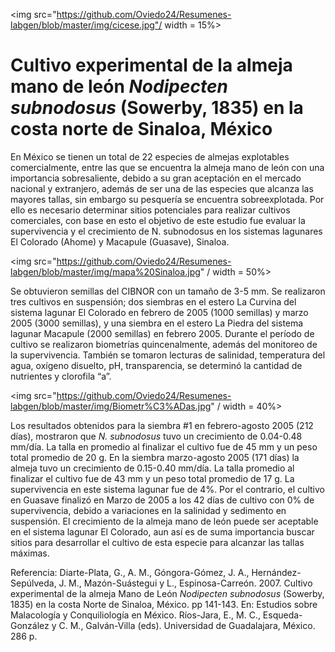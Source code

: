 
<img src="https://github.com/Oviedo24/Resumenes-labgen/blob/master/img/cicese.jpg"/ width = 15%>

# Cultivo experimental de la almeja mano de león *Nodipecten subnodosus* (Sowerby, 1835) en la costa norte de Sinaloa, México

En México se tienen un total de 22 especies de almejas explotables comercialmente, entre las que se encuentra la almeja mano de león con una importancia sobresaliente, debido a su gran aceptación en el mercado nacional y extranjero, además de ser una de las especies que alcanza las mayores tallas, sin embargo su pesquería se encuentra sobreexplotada. Por ello es necesario determinar sitios potenciales para realizar cultivos comerciales, con base en esto el objetivo de este estudio fue evaluar la supervivencia y el crecimiento de N. subnodosus en los sistemas lagunares El Colorado (Ahome) y Macapule (Guasave), Sinaloa.

<img src="https://github.com/Oviedo24/Resumenes-labgen/blob/master/img/mapa%20Sinaloa.jpg" / width = 50%>

Se obtuvieron semillas del CIBNOR con un tamaño de 3-5 mm. Se realizaron tres cultivos en suspensión; dos siembras en el estero La Curvina del sistema lagunar El Colorado en febrero de 2005 (1000 semillas) y marzo 2005 (3000 semillas), y una siembra en el estero La Piedra del sistema lagunar Macapule (2000 semillas) en febrero 2005. Durante el período de cultivo se realizaron biometrías quincenalmente, además del monitoreo de la supervivencia. También se tomaron lecturas de salinidad, temperatura del agua, oxígeno disuelto, pH, transparencia, se determinó la cantidad de nutrientes y clorofila “a”. 

<img src="https://github.com/Oviedo24/Resumenes-labgen/blob/master/img/Biometr%C3%ADas.jpg" / width = 40%>

Los resultados obtenidos para la siembra #1 en febrero-agosto 2005 (212 días), mostraron que *N. subnodosus* tuvo un crecimiento de 0.04-0.48 mm/día. La talla en promedio al finalizar el cultivo fue de 45 mm y un peso total promedio de 20 g. En la siembra marzo-agosto 2005 (171 días) la almeja tuvo un crecimiento de 0.15-0.40 mm/día. La talla promedio al finalizar el cultivo fue de 43 mm y un peso total promedio de 17 g. La supervivencia en este sistema lagunar fue de 4%. Por el contrario, el cultivo en Guasave finalizó en Marzo de 2005 a los 42 días de cultivo con 0% de supervivencia, debido a variaciones en la salinidad y sedimento en suspensión.
El crecimiento de la almeja mano de león puede ser aceptable en el sistema lagunar El Colorado, aun así es de suma importancia buscar sitios para desarrollar el cultivo de esta especie para alcanzar las tallas máximas.


Referencia: Diarte-Plata, G., A. M., Góngora-Gómez, J. A., Hernández-Sepúlveda, J. M., Mazón-Suástegui y L., Espinosa-Carreón. 2007. Cultivo experimental de la almeja Mano de León *Nodipecten subnodosus* (Sowerby, 1835) en la costa Norte de Sinaloa, México. pp 141-143. En: Estudios sobre Malacología y Conquiliología en México. Ríos-Jara, E., M. C., Esqueda-González y C. M., Galván-Villa (eds). Universidad de Guadalajara, México. 286 p.
